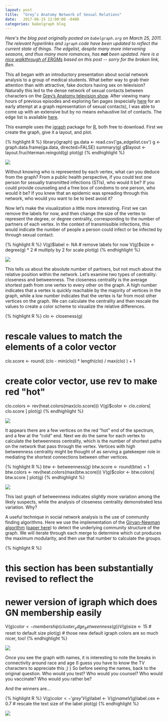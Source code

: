 ```yaml
---
layout: post
title:  "Grey’s Anatomy Network of Sexual Relations"
date:   2017-06-15 12:00:00 -0400
categories: babelgraph blog
---
```


_Here's the blog post originally posted on `babelgraph.org` on March 25, 2011. The relevant hyperlinks and `igraph` code have been updated to reflect the current state of things. The edgelist, despite many more intervening seasons, and thus many more romances, has __not__ been updated. Here is a [nice walkthrough of ERGMs](http://badhessian.org/2012/09/lessons-on-exponential-random-graph-modeling-from-greys-anatomy-hook-ups/) based on this post -- sorry for the broken link, Ben._

This all began with an introductory presentation about social network analysis to a group of medical students.  What better way to grab their attention than with attractive, fake doctors having sex on television?  Naturally this led to the dense network of sexual contacts between characters on the [Grey’s Anatomy television show](http://en.wikipedia.org/wiki/Grey%27s_Anatomy).  After viewing many hours of previous episodes and exploring fan pages (especially [here](http://insanegrey.livejournal.com/72234.html) for an early attempt at a graph representation of sexual contacts), I was able to come up with an extensive but by no means exhaustive list of contacts.  The edge list is available [here](/images/babelgraph/greys/ga_edgelist.csv).

This example uses the [igraph](http://igraph.org/) package for [R](http://www.r-project.org/), both free to download. First we create the graph, give it a layout, and plot.

{% highlight R %}
library(igraph)
ga.data <- read.csv('ga_edgelist.csv')
g <- graph.data.frame(ga.data, directed=FALSE)
summary(g)
g$layout <- layout.fruchterman.reingold(g)
plot(g)
{% endhighlight %}

![](/images/babelgraph/greys/plot1.png)

Without knowing who is represented by each vertex, what can you deduce from the graph? From a public health perspective, if you could test one person for sexually transmitted infections (STIs), who would it be? If you could provide counseling and a free box of condoms to one person, who would it be? If you knew that an epidemic was spreading through this network, who would you want to be to best avoid it?

Now let’s make the visualization a little more interesting. First we can remove the labels for now, and then change the size of the vertex to represent the degree, or degree centrality, corresponding to the number of partners of each vertex. In the context of transmissible infections, this would indicate the number of people a person could infect or be infected by through sexual contact.

{% highlight R %}
V(g)$label <- NA # remove labels for now
V(g)$size <- degree(g) * 2 # multiply by 2 for scale
plot(g)
{% endhighlight %}

![](/images/babelgraph/greys/plot2.png)

This tells us about the absolute number of partners, but not much about the relative position within the network. Let’s examine two types of centrality: closeness and betweenness. The closeness centrality is the average shortest path from one vertex to every other on the graph. A high number indicates that a vertex is quickly reachable by the majority of vertices in the graph, while a low number indicates that the vertex is far from most other vertices on the graph. We can calculate the centrality and then rescale the values to create a color scheme to visualize the relative differences.

{% highlight R %}
clo <- closeness(g)
# rescale values to match the elements of a color vector
clo.score <- round( (clo - min(clo)) * length(clo) / max(clo) ) + 1
# create color vector, use rev to make red "hot"
clo.colors <- rev(heat.colors(max(clo.score)))
V(g)$color <- clo.colors[ clo.score ]
plot(g)
{% endhighlight %}

![](/images/babelgraph/greys/plot3.png)

It appears there are a few vertices on the red “hot” end of the spectrum, and a few at the “cold” end. Next we do the same for each vertex to calculate the betweenness centrality, which is the number of shortest paths on the network that pass through the vertex. Vertices with high betweenness centrality might be thought of as serving a gatekeeper role in mediating the shortest connections between other vertices.

{% highlight R %}
btw <- betweenness(g)
btw.score <- round(btw) + 1
btw.colors <- rev(heat.colors(max(btw.score)))
V(g)$color <- btw.colors[ btw.score ]
plot(g)
{% endhighlight %}

![](/images/babelgraph/greys/plot4.png)

This last graph of betweenness indicates slightly more variation among the likely suspects, while the analysis of closeness centrality demonstrated less variation. Why? 

A useful technique in social network analysis is the use of community finding algorithms. Here we use the implementation of the [Girvan-Newman algorithm](http://en.wikipedia.org/wiki/Girvan%E2%80%93Newman_algorithm) ([paper here](http://www.pnas.org/content/99/12/7821)) to detect the underlying community structure of the graph. We will iterate through each merge to determine which cut produces the maximum modularity, and then use that number to calculate the groups.

{% highlight R %}
# this section has been substantially revised to reflect the
# newer version of igraph which does GN membership easily
V(g)$color <- membership(cluster_edge_betweenness(g))
V(g)$size <- 15 # reset to default size
plot(g) # those new default igraph colors are so much nicer, too!
{% endhighlight %}

![](/images/babelgraph/greys/plot5.png)

Once you see the graph with names, it is interesting to note the breaks in connectivity around race and age (I guess you have to know the TV characters to appreciate this ;) ) So before seeing the names, back to the original question. Who would you test? Who would you counsel? Who would you vaccinate? Who would you rather be?

And the winners are…

{% highlight R %}
V(g)$color <- 'grey'
V(g)$label <- V(g)$name
V(g)$label.cex <- 0.7 # rescale the text size of the label
plot(g)
{% endhighlight %}

![](/images/babelgraph/greys/plot6.png)
